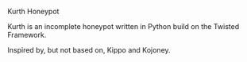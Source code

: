 Kurth Honeypot

Kurth is an incomplete honeypot written in Python build on the Twisted Framework.

Inspired by, but not based on, Kippo and Kojoney.

